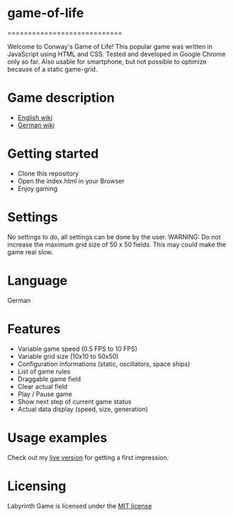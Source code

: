 # game-of-life
============================

Welcome to Conway's Game of Life!
This popular game was written in JavaScript using HTML and CSS. Tested and developed in Google Chrome only so far. Also usable for smartphone, but not possible to optimize because of a static game-grid.

# Game description
* [English wiki](https://en.wikipedia.org/wiki/Conway%27s_Game_of_Life)
* [German wiki](https://de.wikipedia.org/wiki/Conways_Spiel_des_Lebens)

# Getting started
* Clone this repository
* Open the index.html in your Browser
* Enjoy gaming

# Settings
No settings to do, all settings can be done by the user. 
WARNING: Do not increase the maximum grid size of 50 x 50 fields. This may could make the game real slow. 

# Language
German

# Features
* Variable game speed (0.5 FPS to 10 FPS)
* Variable grid size (10x10  to 50x50)
* Configuration informations (static, oscillators, space ships)
* List of game rules
* Draggable game field
* Clear actual field
* Play / Pause game
* Show next step of current game status
* Actual data display (speed, size, generation)

# Usage examples
Check out my [live version](http://jules-rau.de/projects/game-of-life/) for getting a first impression.

# Licensing
Labyrinth Game is licensed under the [MIT license](https://github.com/ammerzone/game-of-life/blob/master/LICENSE.md)
